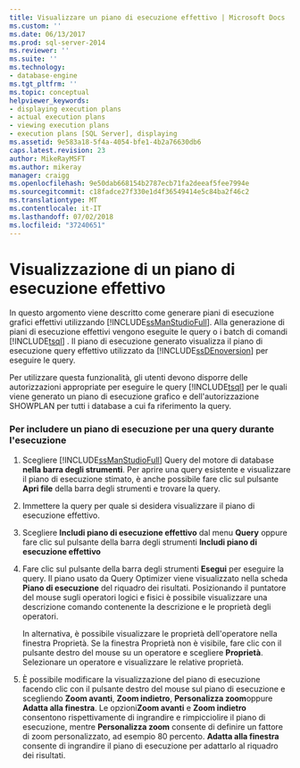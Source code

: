 ```yaml
---
title: Visualizzare un piano di esecuzione effettivo | Microsoft Docs
ms.custom: ''
ms.date: 06/13/2017
ms.prod: sql-server-2014
ms.reviewer: ''
ms.suite: ''
ms.technology:
- database-engine
ms.tgt_pltfrm: ''
ms.topic: conceptual
helpviewer_keywords:
- displaying execution plans
- actual execution plans
- viewing execution plans
- execution plans [SQL Server], displaying
ms.assetid: 9e583a18-5f4a-4054-bfe1-4b2a76630db6
caps.latest.revision: 23
author: MikeRayMSFT
ms.author: mikeray
manager: craigg
ms.openlocfilehash: 9e50dab668154b2787ecb71fa2deeaf5fee7994e
ms.sourcegitcommit: c18fadce27f330e1d4f36549414e5c84ba2f46c2
ms.translationtype: MT
ms.contentlocale: it-IT
ms.lasthandoff: 07/02/2018
ms.locfileid: "37240651"
---
```

# <a name="display-an-actual-execution-plan"></a>Visualizzazione di un piano di esecuzione effettivo
  In questo argomento viene descritto come generare piani di esecuzione grafici effettivi utilizzando [!INCLUDE[ssManStudioFull](../../includes/ssmanstudiofull-md.md)]. Alla generazione di piani di esecuzione effettivi vengono eseguite le query o i batch di comandi [!INCLUDE[tsql](../../includes/tsql-md.md)] . Il piano di esecuzione generato visualizza il piano di esecuzione query effettivo utilizzato da [!INCLUDE[ssDEnoversion](../../includes/ssdenoversion-md.md)] per eseguire le query.  
  
 Per utilizzare questa funzionalità, gli utenti devono disporre delle autorizzazioni appropriate per eseguire le query [!INCLUDE[tsql](../../includes/tsql-md.md)] per le quali viene generato un piano di esecuzione grafico e dell'autorizzazione SHOWPLAN per tutti i database a cui fa riferimento la query.  
  
### <a name="to-include-an-execution-plan-for-a-query-during-execution"></a>Per includere un piano di esecuzione per una query durante l'esecuzione  
  
1.  Scegliere [!INCLUDE[ssManStudioFull](../../includes/ssmanstudiofull-md.md)] Query del motore di database **nella barra degli strumenti**. Per aprire una query esistente e visualizzare il piano di esecuzione stimato, è anche possibile fare clic sul pulsante **Apri file** della barra degli strumenti e trovare la query.  
  
2.  Immettere la query per quale si desidera visualizzare il piano di esecuzione effettivo.  
  
3.  Scegliere **Includi piano di esecuzione effettivo** dal menu **Query** oppure fare clic sul pulsante della barra degli strumenti **Includi piano di esecuzione effettivo**  
  
4.  Fare clic sul pulsante della barra degli strumenti **Esegui** per eseguire la query. Il piano usato da Query Optimizer viene visualizzato nella scheda **Piano di esecuzione** del riquadro dei risultati. Posizionando il puntatore del mouse sugli operatori logici e fisici è possibile visualizzare una descrizione comando contenente la descrizione e le proprietà degli operatori.  
  
     In alternativa, è possibile visualizzare le proprietà dell'operatore nella finestra Proprietà. Se la finestra Proprietà non è visibile, fare clic con il pulsante destro del mouse su un operatore e scegliere **Proprietà**. Selezionare un operatore e visualizzare le relative proprietà.  
  
5.  È possibile modificare la visualizzazione del piano di esecuzione facendo clic con il pulsante destro del mouse sul piano di esecuzione e scegliendo **Zoom avanti**, **Zoom indietro**, **Personalizza zoom**oppure **Adatta alla finestra**. Le opzioni**Zoom avanti** e **Zoom indietro** consentono rispettivamente di ingrandire e rimpicciolire il piano di esecuzione, mentre **Personalizza zoom** consente di definire un fattore di zoom personalizzato, ad esempio 80 percento. **Adatta alla finestra** consente di ingrandire il piano di esecuzione per adattarlo al riquadro dei risultati.  
  
  
